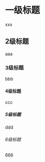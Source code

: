 # 一级标题

xxx



## 2级标题

aaa





### 3级标题

bbb



#### 4级标题

ccc



##### 5级标题

ddd



###### 6级标题

666